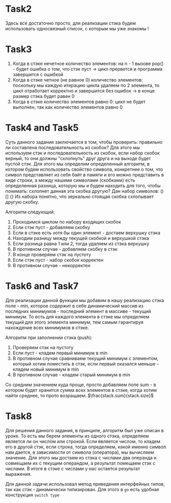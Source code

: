 # Task2

Здесь все достаточно просто, для реализации стэка будем использовать односвязный список, с которым мы уже знакомы !

# Task3

1. Когда в стэке нечетное количество элементов:
    на n - 1 вызове pop() - будет ошибка о том, что стэк пуст -> цикл прервется и программа завершится с ошибкой
2. Когда в стэке четное (не равное 0) количество элементов:
    поскольку мы каждую итерацию цикла удаляем по 2 элемента, то цикл отработает корректно и завершится без ошибок
-> в конце размер стэка будет равен 0
3. Когда в стэке количество элементов равно 0:
    цикл не будет выполнен, так как количество элементов равно 0

# Task4 and Task5

Суть данного задания заключается в том, чтобы проверить: правильно ли составлена последовательность из скобок? 
Для этого мы используем стэк и последовательность из скобок, если набор скобок верный, то они должны "схлопнуть" друг друга и на выходе будет пустой стэк. Для этого мы определим определенный алгоритм, в котором будем использовать свойство символа, конкретнее о том, что символ представляет из себя байт в памяти и его можно представить в виде строки, а между нашими символами (скобками) есть определенная разница, которую мы и будем находить для того, чтобы понимать: схлопнет данная эта скобка другую?
Дан набор символов: () [] {}
Из набора понятно, что зеркально стоящая скобка схлопывает другую скобку.

Алгоритм следующий:
1. Проходимся циклом по набору входящих скобок
2. Если стэк пуст - добавляем скобку
3. Если в стэке есть хотя бы один элемент - достаем верхушку стэка
4. Находим разницу между текущей скобкой и верхушкой стэка
5. Если разница равна 1 или 2, тогда удаляем из стэка верхушку
6. В противном случае - добавляем скобку в стэк
7. В конце проверяем стэк на пустоту
8. Если стэк пуст - набор скобок корректен
9. В противном случае  - некорректен

# Task6 and Task7

Для реализации данной функции мы добавим в нашу реализацию стэка поле - min, которое содержит в себе динамический массив из последних минимумов - последний элемент в массиве - текущий минимум. То есть для каждого элемента в стэке мы определяем текущий для этого элемента минимум, тем самым гарантируя нахождение всех минимумов в стэке.

Алгоритм при заполнении стэка (push):
1. Проверяем стэк на пустоту
2. Если пуст - кладем первый минимум в min
3. В противном случае сравниваем текущий минимум с элементом, который хотим поместить в стэк, если первый оказался меньше - кладем новый минимум в min
4. В противном случае - кладем старый минимум в min

Со средним значением куда проще, просто добавляем поле sum - в котором будет хранится сумма всех элементов в стэке, когда хотим найти среднее, то прото возращаем:
$`\frac{stack.sum}{stack.size}`$

# Task8

Для решения данного задания, в принципе, алгоритм был уже описан в уроке. То есть мы берем элементы из одного стэка, определяем является ли он числом или строкой. Если является числом, то кладем его в другой стэк, если строка, тогда определяем, какой именно символ нам дается, в зависимости от символа (оператора), мы вычисляем значение. Для этого мы достаем из стэка с числами два операнда и совмещаем их с текущим операндом, а результат помещаем стэк с числами. В итоге в стэке с числами у нас остается результат выражения.

Для данной задачи использовал метод приведения интерфейных типов, так как стэк - динамически типизирован. Для этого в ```go``` есть удобная конструкция ```switch type```  